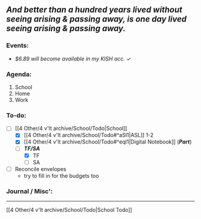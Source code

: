 *And better than a hundred years lived without seeing arising & passing away, is one day lived seeing arising & passing away.*
---
### Events:
- *$6.89 will become available in my KISH acc.* ✓

### Agenda:
1. School
2. Home
3. Work

### To-do:
- [ ] [[4 Other/4 v'lt archive/School/Todo|School]]
	- [x] [[4 Other/4 v'lt archive/School/Todo#^aSl1|ASL]] 1-2
	- [x] [[4 Other/4 v'lt archive/School/Todo#^eql1|Digital Notebook]] (***Part***)
	- [ ] ***TF/SA***
		- [x] TF
		- [ ] SA
- [ ] Reconcile envelopes
	- try to fill in for the budgets too

### Journal / Misc':


---
[[4 Other/4 v'lt archive/School/Todo|School Todo]]